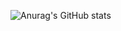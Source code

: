 ![Anurag's GitHub stats](https://github-readme-stats.vercel.app/api?username=julia-oliver&show_icons=true&theme=dark)

